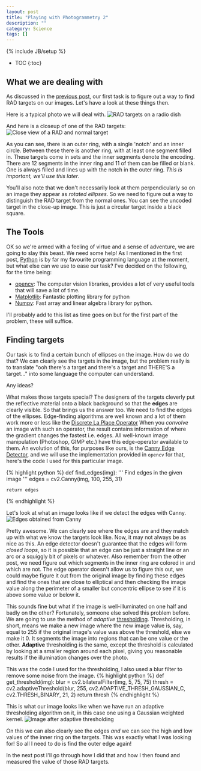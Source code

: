 ```yaml
---
layout: post
title: "Playing with Photogrammetry 2"
description: ""
category: Science
tags: []
---
```

{% include JB/setup %}
* TOC
{:toc}

## What we are dealing with

As discussed in the [previous
post](/photogrammetry/science/2014/07/29/playing-with-photogrammetry-1/), our
first task is to figure out a way to find RAD targets on our images. Let's have
a look at these things then.

Here is a typical photo we will deal with.
![RAD targets on a radio dish]({{site.url}}/assets/images/photogrammetry/dish-1.jpg)

And here is a closeup of one of the RAD targets:
![Close view of a RAD and normal target]({{site.url}}/assets/images/photogrammetry/rad-closeup-1.jpg)

As you can see, there is an outer ring, with a single 'notch' and an inner
circle. Between these there is another ring, with at least one segment filled
in. These targets come in sets and the inner segments denote the encoding.
There are 12 segments in the inner ring and 11 of them can be filled or blank.
One is always filled and lines up with the notch in the outer ring. _This is
important, we'll use this later_.

You'll also note that we don't necessarily look at them perpendicularly so on
an image they appear as *rotated ellipses*. So we need to figure out a way to 
distinguish the RAD target from the normal ones. You can see the uncoded
target in the close-up image. This is just a circular target inside a black
square.

## The Tools

OK so we're armed with a feeling of virtue and a sense of adventure, we are
going to slay this beast. We need some help! As I mentioned in the first post,
[Python](http://www.python.org) is by far my favourite programming language at
the moment, but what else can we use to ease our task? I've decided on the
following, for the time being:

  * [opencv](http://opencv.org): The computer vision libraries, provides a lot
of very useful tools that will save a lot of time.
  * [Matplotlib](http://www.matplotlib.org): Fantastic plotting library for
python
  * [Numpy](http://www.numpy.org): Fast array and linear algebra library for
python.

I'll probably add to this list as time goes on but for the first part of the 
problem, these will suffice.

## Finding targets

Our task is to find a certain bunch of ellipses on the image. How do we do
that? We can clearly see the targets in the image, but the problem really is to
translate "ooh there's a target and there's a target and THERE'S a target..." 
into some language the computer can understand.

Any ideas?

What makes those targets special? The designers of the targets cleverly put
the reflective material onto a black background so that the **edges** are 
clearly visible. So that brings us the answer too. We need to find the edges
of the ellipses. Edge-finding algorithms are well known and a lot of them work
more or less like the [Discrete La Place
Operator](http://en.wikipedia.org/wiki/Discrete_Laplace_operator#Image_Processing)
When you *convolve* an image with such an operator, the result contains information
of where the gradient changes the fastest i.e. edges. All well-known image
manipulation (Photoshop, GIMP etc.) have this edge-operator available to them.
An evolution of this, for purposes like ours, is the 
[Canny Edge Detector](http://en.wikipedia.org/wiki/Canny_edge_detector), and we
will use the implementation provided in `opencv` for that, here's the code I 
used for this particular image.

{% highlight python %}
def find_edges(img):
    ''' Find edges in the given image
    '''
    edges = cv2.Canny(img, 100, 255, 31)

    return edges
{% endhighlight %}

Let's look at what an image looks like if we detect the edges with Canny.
![Edges obtained from Canny]({{site.url}}/assets/images/photogrammetry/edges.png)

Pretty awesome. We can clearly see where the edges are and they match up with
what we know the targets look like. Now, it may not always be as nice as this.
An edge detector doesn't guarantee that the edges will form *closed loops*, so
it is possible that an edge can be just a straight line or an arc or a squiggly
bit of pixels or whatever. Also remember from the other post, we need figure out
which segments in the inner ring are colored in and which are not. The edge
operator doesn't allow us to figure this out, we could maybe figure it out from
the original image by finding these edges and find the ones that are close to
elliptical and then checking the image value along the perimeter of a smaller
but concentric ellipse to see if it is above some value or below it.

This sounds fine but what if the image is well-illuminated on one half and
badly on the other? Fortunately, someone else solved this problem before. We are
going to use the method of *adaptive* [thresholding](http://en.wikipedia.org/wiki/Thresholding_(image_processing)). Thresholding, in short, means we make a new image where
the new image value is, say, equal to 255 if the original image's value was
above the threshold, else we make it 0. It segments the image into regions that
can be one value or the other. **Adaptive** thresholding is the same, except the
threshold is calculated by looking at a smaller region around each pixel,
giving you reasonable results if the illumination changes over the photo.

This was the code I used for the thresholding, I also used a blur filter to 
remove some noise from the image.
{% highlight python %}
def get_threshold(img):
    blur = cv2.bilateralFilter(img, 5, 75, 75)
    thresh = cv2.adaptiveThreshold(blur, 255, cv2.ADAPTIVE_THRESH_GAUSSIAN_C,
                                   cv2.THRESH_BINARY, 21, 2)
    return thresh
{% endhighlight %}

This is what our image looks like when we have run an adaptive thresholding 
algorithm on it, in this case one using a Gaussian weighted kernel.
![Image after adaptive thresholding]({{site.url}}/assets/images/photogrammetry/thresh.png)

On this we can also clearly see the edges *and* we can see the high and low 
values of the inner ring on the targets. This was exactly what I was looking 
for! So all I need to do is find the outer edge again!

In the next post I'll go through how I did that and how I then found and
measured the value of those RAD targets.
